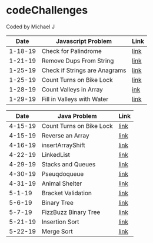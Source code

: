 # codeChallenges
Coded by Michael J


| Date    | Javascript Problem            | Link                                     |
|---------|-------------------------------|------------------------------------------|
| 1-18-19 | Check for Palindrome          |[link](/javascript/palindrome/)           |
| 1-21-19 | Remove Dups From String       |[link](/javascript/removeDupsFromString/) |
| 1-25-19 | Check if Strings are Anagrams |[link](/javascript/anagram/)              |
| 1-25-19 | Count Turns on Bike Lock      |[link](/javascript/bikeLock/)             |
| 1-28-19 | Count Valleys in Array        |[ink](/javascript/countValleys/)          |
| 1-29-19 | Fill in Valleys with Water    |[link](/javascript/valleysHoldingWater/)  |

| Date    | Java Problem                  | Link                                                      |
|---------|-------------------------------|-----------------------------------------------------------|
| 4-15-19 | Count Turns on Bike Lock      | [link](/java/src/main/bikelock/)                          |
| 4-15-19 | Reverse an Array              | [link](/java/src/main/arrayReverse/)                      |
| 4-16-19 | insertArrayShift              | [link](/java/src/main/java/array_shift/)                  |
| 4-22-19 | LinkedList                    | [link](/java/src/main/java/dataStructures/)               |
| 4-29-19 | Stacks and Queues             | [link](/java/src/main/java/dataStructures/)               |
| 4-30-19 | Pseuqdoqueue                  | [link](/java/src/main/java/dataStructures/)               | 
| 4-31-19 | Animal Shelter                | [link](/java/src/main/java/dataStructures/animalShelter/) |
| 5-1-19  | Bracket Validation            | [link](/java/src/main/java/bracketValidation/)            |
| 5-6-19  | Binary Tree                   | [link](/java/src/main/java/dataStructures/trees/)         |
| 5-7-19  | FizzBuzz Binary Tree          | [link](/java/src/main/java/dataStructures/trees/)         |
| 5-21-19 | Insertion Sort                | [link](/java/src/main/java/sorts/)                        |
| 5-22-19 | Merge Sort                    | [link](/java/src/main/java/sorts/)
